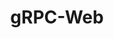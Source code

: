 ---
title: 'gRPC-Web'
name: 'gRPC-Web'

content_type: plugin

publisher: kong-inc
description: ''


products:
    - gateway

works_on:
    - on-prem
    - konnect

# topologies:
#    - hybrid
#    - db-less
#    - traditional
---